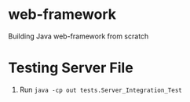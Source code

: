 # web-framework
Building Java web-framework from scratch

# Testing Server File
 1. Run `java -cp out tests.Server_Integration_Test`